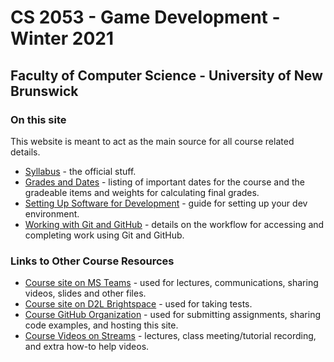 # CS 2053 - Game Development - Winter 2021

## Faculty of Computer Science - University of New Brunswick

### On this site

This website is meant to act as the main source for all course related details.

- [Syllabus](pages/cs2053_syllabus_w2021.md) - the official stuff.
- [Grades and Dates](pages/cs2053-grading-dates_w2021.md) - listing of important dates for the course and the gradeable items and weights for calculating final grades.
- [Setting Up Software for Development](pages/cs2053-requirements-and-setup.md) - guide for setting up your dev environment.
- [Working with Git and GitHub](pages/CS2053-working-with-git.md) - details on the workflow for accessing and completing work using Git and GitHub.

### Links to Other Course Resources

- [Course site on MS Teams](https://teams.microsoft.com/l/team/19%3aca42745fca1849c09ed0e98468415f91%40thread.tacv2/conversations?groupId=30436b98-13f3-4818-9c40-138fcd652849&tenantId=244e6ed2-339a-47f3-b95c-e45351c198b7) - used for lectures, communications, sharing videos, slides and other files.
- [Course site on D2L Brightspace](https://lms.unb.ca/d2l/home/175251) - used for taking tests.
- [Course GitHub Organization](https://github.com/CS-2053-Winter-2021) - used for submitting assignments, sharing code examples, and hosting this site.
- [Course Videos on Streams](https://web.microsoftstream.com/channel/8661cb6d-aa10-4b66-8ccb-fafdfd06081b) - lectures, class meeting/tutorial recording, and extra how-to help videos.